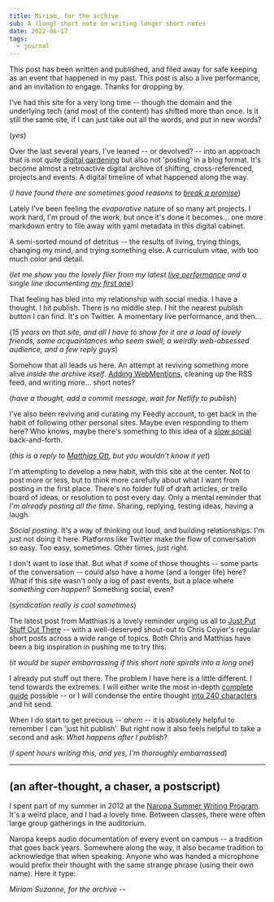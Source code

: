 ```yaml
---
title: Miriam, for the archive
sub: A (long) short note on writing longer short notes
date: 2022-06-17
tags:
  - journal
---
```


This post has been written
and published,
and filed away for safe keeping
as an event that happened in my past.
This post is also a live performance,
and an invitation to engage.
Thanks for dropping by.

<!-- intro -->

I've had this site for a very long time --
though the domain and the underlying tech
(and most of the content)
has shifted more than once.
Is it still the same site,
if I can just take out all the words,
and put in new words?

(_yes_)

Over the last several years,
I've leaned --
or devolved? --
into an approach that is not quite
[digital gardening](https://maggieappleton.com/garden-history)
but also not 'posting' in a blog format.
It's become almost
a retroactive digital archive of shifting,
cross-referenced,
projects and events.
A digital timeline
of what happened along the way.

(_I have found
there are sometimes
good reasons to
[break a promise](https://www.nngroup.com/articles/link-promise/)_)

Lately I've been
feeling the _evaporative_
nature of so many art projects.
I work hard,
I'm proud of the work,
but once it's done
it becomes...
one more markdown entry to file away
with yaml metadata
in this digital cabinet.

A semi-sorted mound of detritus --
the results of living,
trying things,
changing my mind,
and trying something else.
A curriculum vitae,
with too much color and detail.

(_let me show you the lovely flier
from my latest
[live performance](/theater/pity-fear/)
and a single line
documenting [my first one](/theater/newworld/danny-deep/lights/)_)

That feeling has bled into
my relationship with social media.
I have a thought.
I hit publish.
There is no middle step.
I hit the nearest publish button I can find.
It's on Twitter.
A momentary live performance,
and then...

(_15 years on that site,
and all I have to show for it
are a load of lovely friends,
some acquaintances who seem swell,
a weirdly web-obsessed audience,
and a few reply guys_)

Somehow that all leads us here.
An attempt at reviving
something more alive
_inside the archive itself_.
[Adding WebMentions](/2022/06/04/indiweb/),
cleaning up the RSS feed,
and writing more...
short notes?

(_have a thought,
add a commit message,
wait for Netlify to publish_)

I've also been
reviving and curating my
Feedly account,
to get back in the habit
of following other personal sites.
Maybe even responding to them here?
Who knows,
maybe there's something to this
idea of a
[slow social](https://chriscoyier.net/2022/04/29/rss-3/)
back-and-forth.

(_this is a reply to
<a href="https://matthiasott.com/notes/just-put-stuff-out-there" class="u-in-reply-to">
Matthias Ott</a>,
but you wouldn't know it yet_)

I'm attempting
to develop a new habit,
with this site at the center.
Not to post more or less,
but to think more carefully
about what I want from posting
in the first place.
There's no folder full of draft articles,
or trello board of ideas,
or resolution to post every day.
Only a mental reminder
that
_I'm already posting
all the time_.
Sharing,
replying,
testing ideas,
having a laugh.

_Social posting._
It's a way of thinking out loud,
and building relationships.
I'm just not doing it here.
Platforms like Twitter
make the flow of conversation so easy.
Too easy, sometimes.
Other times, just right.

I don't want to lose that.
But what if some of those thoughts --
some parts of the conversation --
could also have a home
(and a longer life) here?
What if this site wasn't only a log of past events,
but a place where _something can happen_?
Something social, even?

(_syndication really is cool sometimes_)

The latest post from Matthias
is a lovely reminder
urging us all to
[Just Put Stuff Out There](https://matthiasott.com/notes/just-put-stuff-out-there) --
with a well-deserved shout-out
to Chris Coyier's
regular short posts
across a wide range of topics.
Both Chris and Matthias
have been a big inspiration
in pushing me to try this.

(_it would be super embarrassing
if this short note spirals into a long one_)

I already put stuff out there.
The problem I have here is a little different.
I tend towards the extremes.
I will either write
the most in-depth
[complete guide](https://css-tricks.com/css-cascade-layers/)
possible --
or I will condense the entire thought
[into 240 characters](https://tweets.miriamsuzanne.com/1534946918509342726)
and hit send.

When I do start to get precious --
_ahem_ --
it is absolutely helpful to remember
I can 'just hit publish'.
But right now
it also feels helpful to take a second
and ask:
_What happens after I publish_?

(_I spent hours writing this,
and yes, I'm thoroughly embarrassed_)

---

## (an after-thought, a chaser, a postscript)

I spent part of my summer
in 2012 at the
[Naropa Summer Writing Program](https://www.miriamsuzanne.com/education/naropa/).
It's a weird place,
and I had a lovely time.
Between classes,
there were often large group gatherings
in the auditorium.

Naropa keeps audio documentation
of every event on campus --
a tradition that goes back years.
Somewhere along the way,
it also became tradition to acknowledge that
when speaking.
Anyone who was handed a microphone
would prefix their thought
with the same strange phrase
(using their own name).
Here it type:

_Miriam Suzanne, for the archive --_
